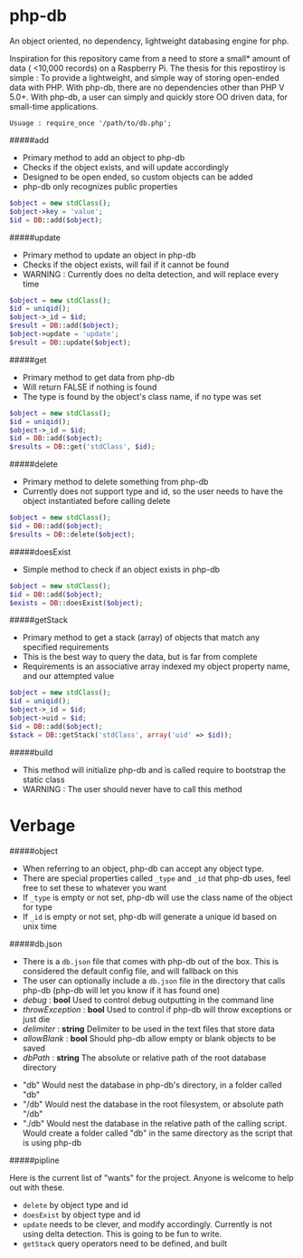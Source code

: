 php-db
==

An object oriented, no dependency, lightweight databasing engine for php.

Inspiration for this repository came from a need to store a small* amount of data ( <10,000 records) on a Raspberry Pi. The thesis for this repostiroy is simple : To provide a lightweight, and simple way of storing open-ended data with PHP. With php-db, there are no dependencies other than PHP V 5.0+. With php-db, a user can simply and quickly store OO driven data, for small-time applications.

`Usuage : require_once '/path/to/db.php';`

#####add
 - Primary method to add an object to php-db
 - Checks if the object exists, and will update accordingly
 - Designed to be open ended, so custom objects can be added
 - php-db only recognizes public properties
 
````php
$object = new stdClass();
$object->key = 'value';
$id = DB::add($object);
 ````

#####update
 - Primary method to update an object in php-db
 - Checks if the object exists, will fail if it cannot be found
 - WARNING : Currently does no delta detection, and will replace every time
 
````php
$object = new stdClass();
$id = uniqid();
$object->_id = $id;
$result = DB::add($object);
$object->update = 'update';
$result = DB::update($object);
 ```` 

#####get
 - Primary method to get data from php-db
 - Will return FALSE if nothing is found
 - The type is found by the object's class name, if no type was set
 
````php
$object = new stdClass();
$id = uniqid();
$object->_id = $id;
$id = DB::add($object);
$results = DB::get('stdClass', $id);
 ````

#####delete
 - Primary method to delete something from php-db
 - Currently does not support type and id, so the user needs to have the object instantiated before calling delete
 
````php
$object = new stdClass();
$id = DB::add($object);
$results = DB::delete($object);
````

#####doesExist
 - Simple method to check if an object exists in php-db
 
````php
$object = new stdClass();
$id = DB::add($object);
$exists = DB::doesExist($object);
````

#####getStack
 - Primary method to get a stack (array) of objects that match any specified requirements
 - This is the best way to query the data, but is far from complete
 - Requirements is an associative array indexed my object property name, and our attempted value
 
````php
$object = new stdClass();
$id = uniqid();
$object->_id = $id;
$object->uid = $id;
$id = DB::add($object);
$stack = DB::getStack('stdClass', array('uid' => $id));
````

#####build
 - This method will initialize php-db and is called require to bootstrap the static class
 - WARNING : The user should never have to call this method

Verbage
==

#####object
 - When referring to an object, php-db can accept any object type.
 - There are special properties called `_type` and `_id` that php-db uses, feel free to set these to whatever you want
 - If `_type` is empty or not set, php-db will use the class name of the object for type
 - If `_id` is empty or not set, php-db will generate a unique id based on unix time
 
#####db.json
 - There is a `db.json` file that comes with php-db out of the box. This is considered the default config file, and will fallback on this
 - The user can optionally include a `db.json` file in the directory that calls php-db (php-db will let you know if it has found one)
 - *debug* : **bool** Used to control debug outputting in the command line
 - *throwException* : **bool** Used to control if php-db will throw exceptions or just die
 - *delimiter* : **string** Delimiter to be used in the text files that store data
 - *allowBlank* : **bool** Should php-db allow empty or blank objects to be saved
 - *dbPath* : **string** The absolute or relative path of the root database directory
  * "db" Would nest the database in php-db's directory, in a folder called "db"
  * "/db" Would nest the database in the root filesystem, or absolute path "/db"
  * "./db" Would nest the database in the relative path of the calling script. Would create a folder called "db" in the same directory as the script that is using php-db
 
#####pipline

Here is the current list of "wants" for the project. Anyone is welcome to help out with these.

 - `delete` by object type and id
 - `doesExist` by object type and id
 - `update` needs to be clever, and modify accordingly. Currently is not using delta detection. This is going to be fun to write.
 - `getStack` query operators need to be defined, and built
 
 

